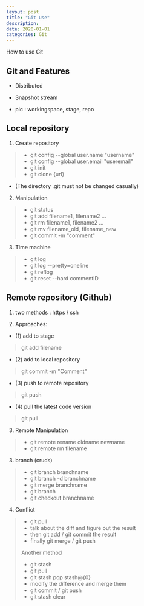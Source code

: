 ```yaml
---
layout: post
title: "Git Use"
description: 
date: 2020-01-01
categories: Git
---
```

How to use Git

## Git and Features

- Distributed
- Snapshot stream

- pic : workingspace, stage, repo

## Local repository

1. Create repository

> - git config --global user.name "username"
> - git config --global user.email "useremail"
> - git init
> - git clone {url}

- (The directory .git must not be changed casually)

2. Manipulation  

> - git status
> - git add filename1, filename2 ...
> - git rm filename1, filename2 ...
> - git mv filename_old, filename_new
> - git commit -m "comment"

3. Time machine

> - git log
> - git log --pretty=oneline
> - git reflog
> - git reset --hard commentID

## Remote repository (Github)

1. two methods : https / ssh

2. Approaches:

- (1) add to stage  
> git add filename

- (2) add to local repository  
> git commit -m "Comment"

- (3) push to remote repository
> git push

- (4) pull the latest code version
> git pull  

3. Remote Manipulation

> - git remote rename oldname newname
> - git remote rm filename

3. branch (cruds)

> - git branch branchname  
> - git branch -d branchname  
> - git merge branchname  
> - git branch 
> - git checkout branchname 

4. Conflict

> - git pull  
> - talk about the diff and figure out the result  
> - then git add / git commit the result  
> - finally git merge  / git push
>
> Another method
>
> - git stash
> - git pull
> - git stash pop stash@{0}
> - modify the difference and merge them
> - git commit / git push
> - git stash clear